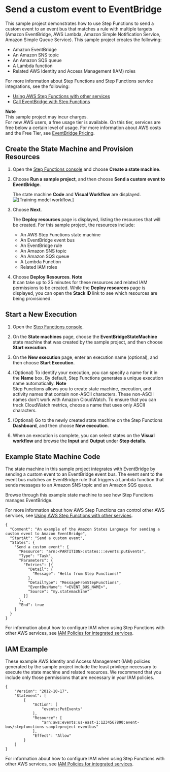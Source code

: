 # Send a custom event to EventBridge<a name="sample-eventbridge-custom-event"></a>

This sample project demonstrates how to use Step Functions to send a custom event to an event bus that matches a rule with multiple targets \(Amazon EventBridge, AWS Lambda, Amazon Simple Notification Service, Amazon Simple Queue Service\)\. This sample project creates the following:
+ Amazon EventBridge
+ An Amazon SNS topic
+ An Amazon SQS queue
+ A Lambda function
+ Related AWS Identity and Access Management \(IAM\) roles

For more information about Step Functions and Step Functions service integrations, see the following:
+ [Using AWS Step Functions with other services](concepts-service-integrations.md)
+ [Call EventBridge with Step Functions](connect-eventbridge.md)

**Note**  
This sample project may incur charges\.  
For new AWS users, a free usage tier is available\. On this tier, services are free below a certain level of usage\. For more information about AWS costs and the Free Tier, see [EventBridge Pricing](https://aws.amazon.com/eventbridge/pricing/)\.

## Create the State Machine and Provision Resources<a name="sample-eventbridge-custom-event-create"></a>

1. Open the [Step Functions console](https://console.aws.amazon.com/states/home?region=us-east-1#/) and choose **Create a state machine**\.

1. Choose **Run a sample project**, and then choose **Send a custom event to EventBridge**\.

   The state machine **Code** and **Visual Workflow** are displayed\.  
![\[Training model workflow.\]](http://docs.aws.amazon.com/step-functions/latest/dg/images/sample-eventbridge.png)

1. Choose **Next**\.

   The **Deploy resources** page is displayed, listing the resources that will be created\. For this sample project, the resources include:
   + An AWS Step Functions state machine
   + An EventBridge event bus
   + An EventBridge rule
   + An Amazon SNS topic
   + An Amazon SQS queue
   + A Lambda Function
   + Related IAM roles

1. Choose **Deploy Resources**\.
**Note**  
It can take up to 25 minutes for these resources and related IAM permissions to be created\. While the **Deploy resources** page is displayed, you can open the **Stack ID** link to see which resources are being provisioned\.

## Start a New Execution<a name="sample-eventbridge-custom-event-start-execution"></a>

1. Open the [Step Functions console](https://console.aws.amazon.com/states/home)\.

1. On the **State machines** page, choose the **EventBridgeStateMachine** state machine that was created by the sample project, and then choose **Start execution**\.

1. On the **New execution** page, enter an execution name \(optional\), and then choose **Start Execution**\.

1. \(Optional\) To identify your execution, you can specify a name for it in the **Name** box\. By default, Step Functions generates a unique execution name automatically\.
**Note**  
Step Functions allows you to create state machine, execution, and activity names that contain non\-ASCII characters\. These non\-ASCII names don't work with Amazon CloudWatch\. To ensure that you can track CloudWatch metrics, choose a name that uses only ASCII characters\.

1. \(Optional\) Go to the newly created state machine on the Step Functions **Dashboard**, and then choose **New execution**\.

1. When an execution is complete, you can select states on the **Visual workflow** and browse the **Input** and **Output** under **Step details**\.

## Example State Machine Code<a name="sample-eventbridge-custom-event-code-examples"></a>

The state machine in this sample project integrates with EventBridge by sending a custom event to an EventBridge event bus\. The event sent to the event bus matches an EventBridge rule that triggers a Lambda function that sends messages to an Amazon SNS topic and an Amazon SQS queue\.

Browse through this example state machine to see how Step Functions manages EventBridge\.

For more information about how AWS Step Functions can control other AWS services, see [Using AWS Step Functions with other services](concepts-service-integrations.md)\.

```
{
  "Comment": "An example of the Amazon States Language for sending a custom event to Amazon EventBridge",
  "StartAt": "Send a custom event",
  "States": {
    "Send a custom event": {
      "Resource": "arn:<PARTITION>:states:::events:putEvents",
      "Type": "Task",
      "Parameters": {
        "Entries": [{
          "Detail": {
            "Message": "Hello from Step Functions!"
          },
          "DetailType": "MessageFromStepFunctions",
          "EventBusName": "<EVENT_BUS_NAME>",
          "Source": "my.statemachine"
        }]
      },
      "End": true
    }
  }
}
```

For information about how to configure IAM when using Step Functions with other AWS services, see [IAM Policies for integrated services](service-integration-iam-templates.md)\.

## IAM Example<a name="sample-eventbridge-custom-event-iam-example"></a>

These example AWS Identity and Access Management \(IAM\) policies generated by the sample project include the least privilege necessary to execute the state machine and related resources\. We recommend that you include only those permissions that are necessary in your IAM policies\. 

```
{
    "Version": "2012-10-17",
    "Statement": [
        {
            "Action": [
                "events:PutEvents"
            ],
            "Resource": [
                "arn:aws:events:us-east-1:1234567890:event-bus/stepfunctions-sampleproject-eventbus"
            ],
            "Effect": "Allow"
        }
    ]
}
```

For information about how to configure IAM when using Step Functions with other AWS services, see [IAM Policies for integrated services](service-integration-iam-templates.md)\.
